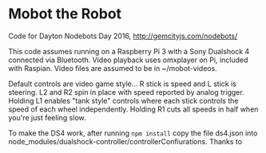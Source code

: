 Mobot the Robot
===============

Code for Dayton Nodebots Day 2016, http://gemcityjs.com/nodebots/

This code assumes running on a Raspberry Pi 3 with a Sony Dualshock 4 connected via Bluetooth. Video playback
uses omxplayer on Pi, included with Raspian. Video files are assumed to be in ~/mobot-videos.

Default controls are video game style... R stick is speed and L stick is steering. L2 and R2 spin in place with speed reported by analog trigger. Holding L1 enables "tank style" controls where each stick controls the speed of each wheel independently. Holding R1 cuts all speeds in half when you're just feeling slow. 

To make the DS4 work, after running `npm install` copy the file ds4.json into node_modules/dualshock-controller/controllerConfiurations. Thanks to 
